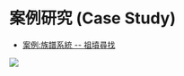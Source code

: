 # 案例研究 (Case Study)

* [案例:族譜系統 -- 祖墳尋找](https://imgur.com/a/M0oqw)

![](https://imgur.com/KknQAjd)
